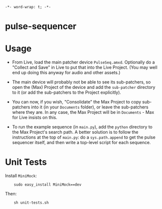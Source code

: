 `-*- word-wrap: t; -*-`

pulse-sequencer
===============

# Usage

- From Live, load the main patcher device `PulseSeq.amxd`. Optionally do a "Collect and Save" in Live to put that into the Live Project. (You may well end up doing this anyway for audio and other assets.)

- The main device will probably not be able to see its sub-patchers, so open the (Max) Project of the device and add the `sub-patcher` directory to it (or add the sub-patchers to the Project explicitly).

- You can now, if you wish, "Consolidate" the Max Project to copy sub-patchers into it (in your `Documents` folder), or leave the sub-patchers where they are. In any case, the Max Project will be in `Documents` - Max for Live insists on this.

- To run the example sequence (in `main.py`), add the `python` directory to the Max Project's search path. A better solution is to follow the instructions at the top of `main.py`: do a `sys.path.append` to get the pulse sequencer itself, and then write a top-level script for each sequence.

# Unit Tests

Install `MiniMock`:

        sudo easy_install MiniMock==dev

Then:

        sh unit-tests.sh
